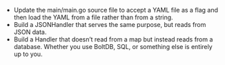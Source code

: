 * Update the main/main.go source file to accept a YAML file as a flag and then
  load the YAML from a file rather than from a string.
* Build a JSONHandler that serves the same purpose, but reads from JSON data.
* Build a Handler that doesn’t read from a map but instead reads from a
  database. Whether you use BoltDB, SQL, or something else is entirely up to
  you.
